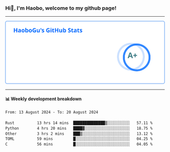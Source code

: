 <!--<h2 align="center"> Hi👋, I'm Haobo, welcome to my github page! </h2>-->
### Hi👋, I'm Haobo, welcome to my github page!
-------

<img href="https://github.com/HaoboGu" src="assets/stats.svg" alt="github stats" /> 

-------

#### 📊 **Weekly development breakdown**
<!--START_SECTION:waka-->

```txt
From: 13 August 2024 - To: 20 August 2024

Rust          13 hrs 14 mins  ██████████████▒░░░░░░░░░░   57.11 %
Python        4 hrs 20 mins   ████▓░░░░░░░░░░░░░░░░░░░░   18.75 %
Other         3 hrs 2 mins    ███▒░░░░░░░░░░░░░░░░░░░░░   13.12 %
TOML          59 mins         █░░░░░░░░░░░░░░░░░░░░░░░░   04.25 %
C             56 mins         █░░░░░░░░░░░░░░░░░░░░░░░░   04.05 %
```

<!--END_SECTION:waka-->
<!--
backup url: https://github-readme-status-dusky-ten.vercel.app/api?username=HaoboGu&count_private=true&show_icons=true&theme=transparent&border_color=2f80ed
-->
<!--
**HaoboGu/HaoboGu** is a ✨ _special_ ✨ repository because its `README.md` (this file) appears on your GitHub profile.

Here are some ideas to get you started:

- 🔭 I’m currently working on AI-assisted programming tools
- 🌱 I’m currently learning ...
- 👯 I’m looking to collaborate on ...
- 🤔 I’m looking for help with ...
- 💬 Ask me about ...
- 📫 How to reach me: ...
- 😄 Pronouns: ...
- ⚡ Fun fact: ...
-->
